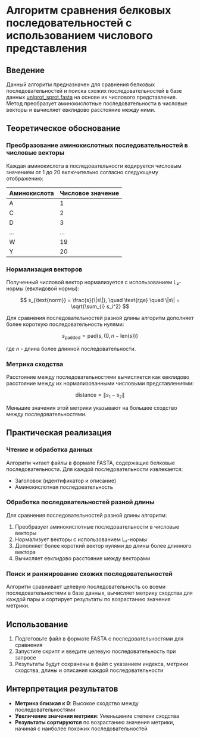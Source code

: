 # Алгоритм сравнения белковых последовательностей с использованием числового представления

## Введение

Данный алгоритм предназначен для сравнения белковых последовательностей и поиска схожих последовательностей в базе данных [uniprot_sprot.fasta](uniprot_sprot.fasta) на основе их числового представления. Метод преобразует аминокислотные последовательности в числовые векторы и вычисляет евклидово расстояние между ними.

## Теоретическое обоснование

### Преобразование аминокислотных последовательностей в числовые векторы

Каждая аминокислота в последовательности кодируется числовым значением от 1 до 20 включительно согласно следующему отображению:

| Аминокислота | Числовое значение |
|--------------|-------------------|
| A            | 1                 |
| C            | 2                 |
| D            | 3                 |
| ...          | ...               |
| W            | 19                |
| Y            | 20                |

### Нормализация векторов

Полученный числовой вектор нормализуется с использованием L₂-нормы (евклидовой нормы):

$$
s_{\text{norm}} = \frac{s}{\|s\|}, \quad \text{где} \quad \|s\| = \sqrt{\sum_{i} s_i^2}
$$

Для сравнения последовательностей разной длины алгоритм дополняет более короткую последовательность нулями:

$$
s_{\text{padded}} = \text{pad}(s, (0, n - \text{len}(s)))
$$

где $n$ - длина более длинной последовательности.

### Метрика сходства

Расстояние между последовательностями вычисляется как евклидово расстояние между их нормализованными числовыми представлениями:

$$
\text{distance} = \|s_1 - s_2\|
$$

Меньшие значения этой метрики указывают на большее сходство между последовательностями.

## Практическая реализация

### Чтение и обработка данных

Алгоритм читает файлы в формате FASTA, содержащие белковые последовательности. Для каждой последовательности извлекается:

- Заголовок (идентификатор и описание)
- Аминокислотная последовательность

### Обработка последовательностей разной длины

Для сравнения последовательностей разной длины алгоритм:

1. Преобразует аминокислотные последовательности в числовые векторы
2. Нормализует векторы с использованием L₂-нормы
3. Дополняет более короткий вектор нулями до длины более длинного вектора
4. Вычисляет евклидово расстояние между векторами

### Поиск и ранжирование схожих последовательностей

Алгоритм сравнивает целевую последовательность со всеми последовательностями в базе данных, вычисляет метрику сходства для каждой пары и сортирует результаты по возрастанию значения метрики.


## Использование

1. Подготовьте файл в формате FASTA с последовательностями для сравнения
2. Запустите скрипт и введите целевую последовательность при запросе
3. Результаты будут сохранены в файл с указанием индекса, метрики сходства, длины и описания каждой последовательности

## Интерпретация результатов

- **Метрика близкая к 0**: Высокое сходство между последовательностями
- **Увеличение значения метрики**: Уменьшение степени сходства
- **Результаты сортируются** по возрастанию значения метрики, начиная с наиболее похожих последовательностей